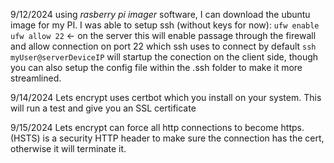 9/12/2024
using *rasberry pi imager* software, I can download the ubuntu image for my PI.
I was able to setup ssh (without keys for now):
`ufw enable` `ufw allow 22` <- on the server this will enable passage through the firewall and allow connection on port 22 which ssh uses to connect by default
`ssh myUser@serverDeviceIP` will startup the conection on the client side, though you can also setup the config file within the .ssh folder to make it more streamlined.

9/14/2024
Lets encrypt uses certbot which you install on your system. This will run a test and give you an SSL certificate

9/15/2024
Lets encrypt can force all http connections to become https. (HSTS) is a security HTTP header to make sure the connection has the cert, otherwise it will terminate it.

